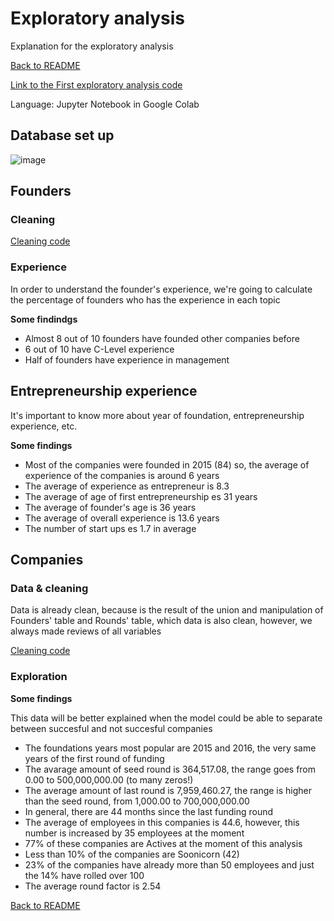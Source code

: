 # Exploratory analysis

Explanation for the exploratory analysis

[Back to README](README.md#index)

[Link to the First exploratory analysis code](/First_exploration_data.ipynb)

Language: Jupyter Notebook in Google Colab

## **Database set up**

![image](https://user-images.githubusercontent.com/85086918/141649956-a9076aea-471b-4507-bd5c-6bd406afa8ad.png)

## **Founders**

### Cleaning

[Cleaning code](/cleanData.ipynb)

### Experience

In order to understand the founder's experience, we're going to calculate the percentage of founders who has the experience in each topic

**Some findindgs**

* Almost 8 out of 10 founders have founded other companies before
* 6 out of 10 have C-Level experience
* Half of founders have experience in management

## Entrepreneurship experience

It's important to know more about year of foundation, entrepreneurship experience, etc.

**Some findings**

* Most of the companies were founded in 2015 (84) so, the average of experience of the companies is around 6 years
* The average of experience as entrepreneur is 8.3
* The average of age of first entrepreneurship es 31 years
* The average of founder's age is 36 years 
* The average of overall experience is 13.6 years
* The number of start ups es 1.7 in average

## **Companies**

### Data & cleaning

Data is already clean, because is the result of the union and manipulation of Founders' table and Rounds' table, which data is also clean, however, we always made reviews of all variables

[Cleaning code](/cleanData.ipynb)

### Exploration

**Some findings**

This data will be better explained when the model could be able to separate between succesful and not succesful companies

* The foundations years most popular are 2015 and 2016, the very same years of the first round of funding
* The avarage amount of seed round is 364,517.08, the range goes from 0.00 to 500,000,000.00 (to many zeros!)
* The average amount of last round is 7,959,460.27, the range is higher than the seed round, from 1,000.00 to 700,000,000.00
* In general, there are 44 months since the last funding round
* The average of employees in this companies is 44.6, however, this number is increased by 35 employees at the moment
* 77% of these companies are Actives at the moment of this analysis
* Less than 10% of the companies are Soonicorn (42)
* 23% of the companies have already more than 50 employees and just the 14% have rolled over 100
* The average round factor is 2.54

[Back to README](README.md#index)
